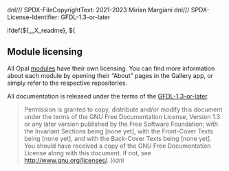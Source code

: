 dnl/// SPDX-FileCopyrightText: 2021-2023 Mirian Margiani
dnl/// SPDX-License-Identifier: GFDL-1.3-or-later

ifdef(${__X_readme}, ${
## Module licensing

All Opal [modules](https://github.com/Pretty-SFOS/opal/blob/main/README.md) have
their own licensing. You can find more information about each module by opening
their “About” pages in the Gallery app, or simply refer to the respective
repositories.

All documentation is released under the terms of the
[GFDL-1.3-or-later](https://spdx.org/licenses/GFDL-1.3-or-later.html).

> Permission is granted to copy, distribute and/or modify this document
> under the terms of the GNU Free Documentation License, Version 1.3
> or any later version published by the Free Software Foundation;
> with the Invariant Sections being \[none yet\], with the Front-Cover Texts
> being \[none yet\], and with the Back-Cover Texts being \[none yet\].
> You should have received a copy of the GNU Free Documentation License
> along with this document.  If not, see <http://www.gnu.org/licenses/>.
})dnl
